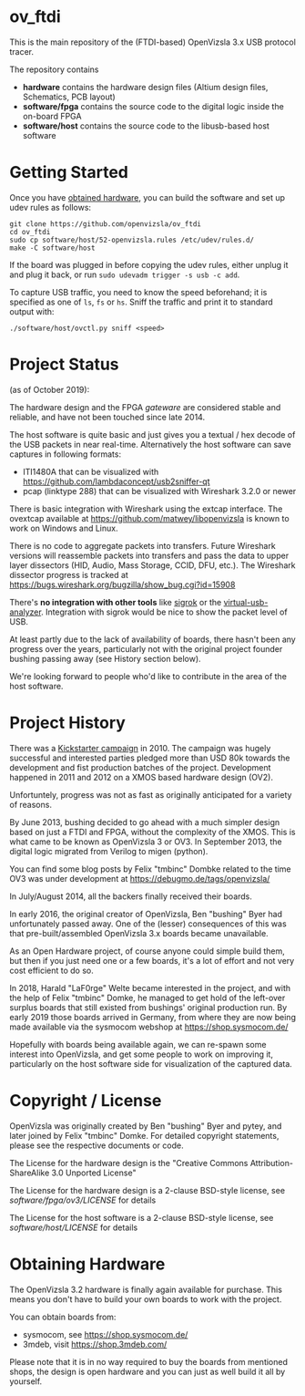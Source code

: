 ov_ftdi
=======

This is the main repository of the (FTDI-based) OpenVizsla 3.x USB protocol tracer.

The repository contains

* **hardware** contains the hardware design files (Altium design files, Schematics, PCB layout)
* **software/fpga** contains the source code to the digital logic inside the on-board FPGA
* **software/host** contains the source code to the libusb-based host software

Getting Started
===============

Once you have [obtained hardware](#obtaining-hardware), you can build the software and set up udev rules as follows:

```
git clone https://github.com/openvizsla/ov_ftdi
cd ov_ftdi
sudo cp software/host/52-openvizsla.rules /etc/udev/rules.d/
make -C software/host
```

If the board was plugged in before copying the udev rules, either unplug it and plug it back, or run `sudo udevadm trigger -s usb -c add`.

To capture USB traffic, you need to know the speed beforehand; it is specified as one of `ls`, `fs` or `hs`. Sniff the traffic and print it to standard output with:

```
./software/host/ovctl.py sniff <speed>
```

Project Status
==============

(as of October 2019):

The hardware design and the FPGA *gateware* are considered stable and reliable,
and have not been touched since late 2014.

The host software is quite basic and just gives you a textual / hex decode of the
USB packets in near real-time. Alternatively the host software can save captures in following formats:
  * ITI1480A that can be visualized with https://github.com/lambdaconcept/usb2sniffer-qt
  * pcap (linktype 288) that can be visualized with Wireshark 3.2.0 or newer

There is basic integration with Wireshark using the extcap interface. The ovextcap available at https://github.com/matwey/libopenvizsla is known to work on Windows and Linux.

There is no code to aggregate packets into transfers. Future Wireshark versions will reassemble packets into transfers and pass the data to upper layer dissectors (HID, Audio, Mass Storage, CCID, DFU, etc.). The Wireshark dissector progress is tracked at https://bugs.wireshark.org/bugzilla/show_bug.cgi?id=15908

There's **no integration with other tools** like [sigrok](https://sigrok.org/) or the [virtual-usb-analyzer](http://vusb-analyzer.sourceforge.net/). Integration with sigrok would be nice to show the packet level of USB.

At least partly due to the lack of availability of boards, there hasn't been any
progress over the years, particularly not with the original project founder bushing
passing away (see History section below).

We're looking forward to people who'd like to contribute in the area of the host
software.

Project History
===============

There was a [Kickstarter
campaign](https://www.kickstarter.com/projects/bushing/openvizsla-open-source-usb-protocol-analyzer) in 2010.  The campaign was hugely successful and interested parties
pledged more than USD 80k towards the development and fist production
batches of the project.  Development happened in 2011 and 2012 on a XMOS
based hardware design (OV2).

Unfortuntely, progress was not as fast as originally anticipated for
a variety of reasons.

By June 2013, bushing decided to go ahead with a much simpler design
based on just a FTDI and FPGA, without the complexity of the XMOS.  This
is what came to be known as OpenVizsla 3 or OV3.  In September 2013,
the digital logic migrated from Verilog to migen (python).

You can find some blog posts by Felix "tmbinc" Dombke related to the
time OV3 was under development at https://debugmo.de/tags/openvizsla/

In July/August 2014, all the backers finally received their boards.

In early 2016, the original creator of OpenVizsla, Ben "bushing" Byer
had unfortunately passed away.  One of the (lesser) consequences of this
was that pre-built/assembled OpenVizsla 3.x boards became unavailable.

As an Open Hardware project, of course anyone could simple build them,
but then if you just need one or a few boards, it's a lot of effort and
not very cost efficient to do so.

In 2018, Harald "LaF0rge" Welte became interested in the project, and
with the help of Felix "tmbinc" Domke, he managed to get hold of the
left-over surplus boards that still existed from bushings' original
production run.  By early 2019 those boards arrived in Germany, from
where they are now being made available via the sysmocom webshop
at https://shop.sysmocom.de/

Hopefully with boards being available again, we can re-spawn some
interest into OpenVizsla, and get some people to work on improving
it, particularly on the host software side for visualization of the
captured data.


Copyright / License
===================

OpenVizsla was originally created by Ben "bushing" Byer and pytey, and
later joined by Felix "tmbinc" Domke.  For detailed copyright statements,
please see the respective documents or code.

The License for the hardware design is the "Creative Commons
Attribution-ShareAlike 3.0 Unported License"

The License for the hardware design is a 2-clause BSD-style license, see
*software/fpga/ov3/LICENSE* for details

The License for the host software is a 2-clause BSD-style license, see
*software/host/LICENSE* for details


Obtaining Hardware
==================

The OpenVizsla 3.2 hardware is finally again available for purchase. This
means you don't have to build your own boards to work with the project.

You can obtain boards from:
* sysmocom, see https://shop.sysmocom.de/
* 3mdeb, visit https://shop.3mdeb.com/

Please note that it is in no way required to buy the boards from mentioned
shops, the design is open hardware and you can just as well build it all by
yourself.
